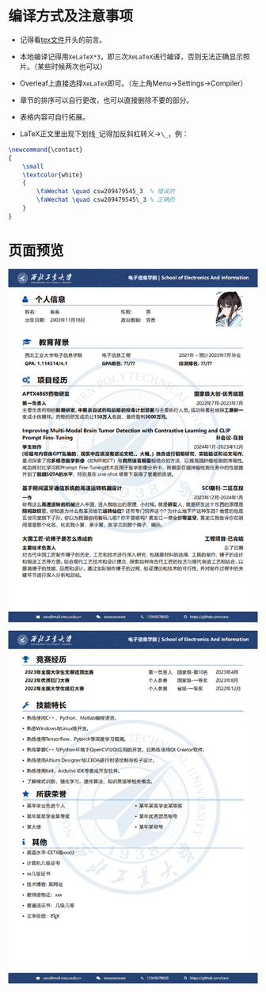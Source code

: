 # 编译方式及注意事项

- 记得看[tex文件](./example-main.tex)开头的前言。
- 本地编译记得用`XeLaTeX*3`，即三次`XeLaTeX`进行编译，否则无法正确显示照片。（某些时候两次也可以）
- Overleaf上直接选择`XeLaTeX`即可。（左上角Menu->Settings->Compiler）

- 章节的排序可以自行更改，也可以直接删除不要的部分。
- 表格内容可自行拓展。

- LaTeX正文里出现下划线`_`记得加反斜杠转义->`\_`，例：

```latex
\newcommand{\contact}
{
    \small
    \textcolor{white}
    {
        \faWechat \quad csw209479545_3  % 错误的
        \faWechat \quad csw209479545\_3	% 正确的
    }
}
```



# 页面预览

![](readme_images/example-1.png)

![](readme_images/example-2.png)

